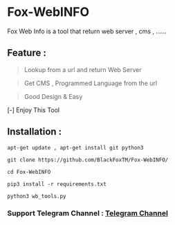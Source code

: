 # Fox-WebINFO
Fox Web Info is a tool that return web server , cms , ......


## Feature :

> Lookup from a url and return Web Server 

> Get CMS , Programmed Language from the url

> Good Design & Easy 

[-] Enjoy This Tool 

## Installation :

`apt-get update , apt-get install git python3`

`git clone https://github.com/BlackFoxTM/Fox-WebINFO/`

`cd Fox-WebINFO`

`pip3 install -r requirements.txt`

`python3 wb_tools.py`

### Support Telegram Channel : [Telegram Channel](https://t.me/BlackFoxSecurityTeam)

